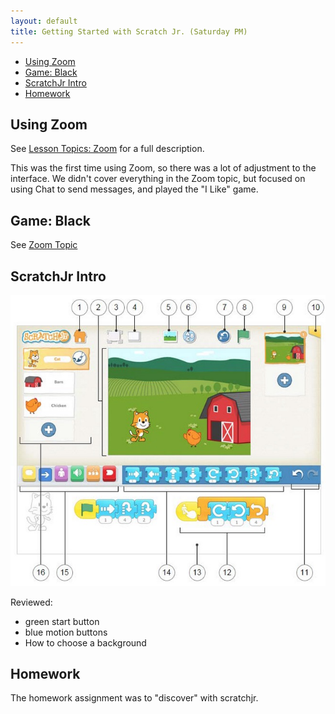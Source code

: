 ```yaml
---
layout: default
title: Getting Started with Scratch Jr. (Saturday PM)
---
```

* [Using Zoom](#using-zoom)
* [Game: Black](#game-black)
* [ScratchJr Intro](#scratchjr-intro)
* [Homework](#homework)



## Using Zoom

See [Lesson Topics: Zoom](../lessons/usingZoom.html) for a full description.

This was the first time using Zoom, so there was a lot of adjustment to the interface. We didn't cover everything in the Zoom topic, but focused on using Chat to send messages, and played the "I Like" game.

## Game: Black

See [Zoom Topic](../lessons/gameBlack.html)



## ScratchJr Intro


![scratchjrinterface](./jc_a_001_scratchjrinterface.jpg)

Reviewed:

- green start button
- blue motion buttons
- How to choose a background


## Homework

The homework assignment was to "discover" with scratchjr.



